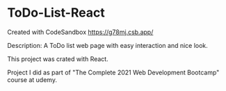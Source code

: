 # ToDo-List-React
Created with CodeSandbox https://g78mj.csb.app/

Description: A ToDo list web page with easy interaction and nice look.

This project was crated with React.

Project I did as part of "The Complete 2021 Web Development Bootcamp" course at udemy.
